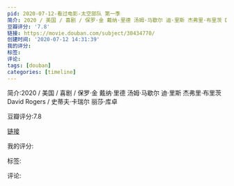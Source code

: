 ```yaml
---
pid: 2020-07-12-看过电影-太空部队 第一季
简介: 2020 / 美国 / 喜剧 / 保罗·金 戴纳·里德 汤姆·马歇尔 迪·里斯 杰弗里·布里茨 David Rogers / 史蒂夫·卡瑞尔 丽莎·库卓
豆瓣评分: '7.8'
链接: https://movie.douban.com/subject/30434770/
创建时间: '2020-07-12 14:31:39'
我的评分:
标签:
评论:
tags: [douban]
categories: [timeline]
---
```

简介:2020 / 美国 / 喜剧 / 保罗·金 戴纳·里德 汤姆·马歇尔 迪·里斯 杰弗里·布里茨 David Rogers / 史蒂夫·卡瑞尔 丽莎·库卓

豆瓣评分:7.8

[链接](https://movie.douban.com/subject/30434770/)

我的评分:

标签:

评论:

